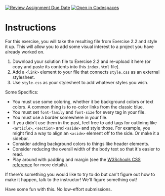 [![Review Assignment Due Date](https://classroom.github.com/assets/deadline-readme-button-24ddc0f5d75046c5622901739e7c5dd533143b0c8e959d652212380cedb1ea36.svg)](https://classroom.github.com/a/2Av1XJzH)
[![Open in Codespaces](https://classroom.github.com/assets/launch-codespace-7f7980b617ed060a017424585567c406b6ee15c891e84e1186181d67ecf80aa0.svg)](https://classroom.github.com/open-in-codespaces?assignment_repo_id=13885032)
# Instructions  

For this exercise, you will take the resulting file from Exercise 2.2 and style it up. This will allow you to add some visual interest to a project you have already worked on.

1. Download your solution file to Exercise 2.2 and re-upload it here (or copy and paste its contents into this `index.html` file).
1. Add a `<link>` element to your file that connects `style.css` as an external stylesheet.
1. Use `style.css` as your stylesheet to add whatever styles you wish.

Some Specifics:

* You must use some coloring, whether it be background colors or text colors. A common thing is to re-color links from the classic blue.
* You must set `font-family` and `font-size` for every tag in your file.
* You must use a border somewhere in your file.
* If you didn't use them in the past, feel free to add tags for outlining like `<article>`, `<section>` and `<aside>` and style those. For example, you might find a way to align an `<aside>` element off to the side. Or make it a sidebar.
* Consider adding background colors to things like header elements.
* Consider reducing the overall width of the body text so that it's easier to read.
* Play around with padding and margin (see the [W3Schools CSS reference](https://www.w3schools.com/cssref/index.php) for more details).

If there's something you would like to try to do but can't figure out how to make it happen, talk to the instructor! We'll figure something out!

Have some fun with this. No low-effort submissions.
